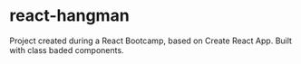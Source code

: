 # react-hangman
Project created during a React Bootcamp, based on Create React App.
Built with class baded components.
